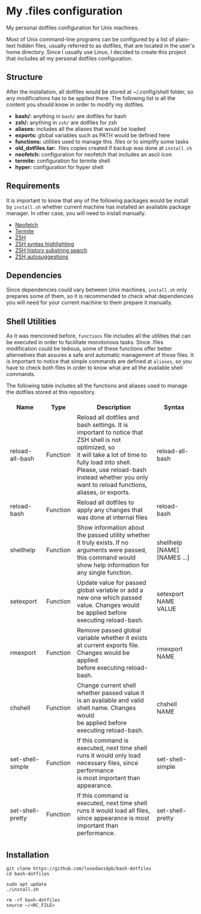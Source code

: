 # My .files configuration

My personal dotfiles configuration for Unix machines.

Most of Unix command-line programs can be configured by a list of plain-text
hidden files, usually referred to as dotfiles, that are located in the user's
home directory. Since I usually use Linux, I decided to create this project
that includes all my personal dotfiles configuration.

## Structure

After the installation, all dotfiles would be stored at ~/.config/shell folder,
so any modifications has to be applied there. The following list is all the
content you should know in order to modify my dotfiles.

- __bash/:__ anything in `bash/` are dotfiles for bash
- __zsh/:__ anything in `zsh/` are dotfiles for zsh
- __aliases:__ includes all the aliases that would be loaded
- __exports:__ global variables such as PATH would be defined here
- __functions:__ utilities used to manage this .files or to simplify some tasks
- __old_dotfiles.tar:__ .files copies created if backup was done at `install.sh`
- __neofetch:__ configuration for neofetch that includes an ascii icon
- __termite:__ configuration for termite shell
- __hyper:__ configuration for hyper shell

## Requirements

It is important to know that any of the following packages would be install
by `install.sh` whether current machine has installed an available package
manager. In other case, you will need to install manually.

* [Neofetch](https://github.com/dylanaraps/neofetch)
* [Termite](https://github.com/thestinger/termite)
* [ZSH](https://github.com/zsh-users/zsh)
* [ZSH syntax highlighting](https://github.com/zsh-users/zsh-syntax-highlighting)
* [ZSH history substring search](https://github.com/zsh-users/zsh-history-substring-search)
* [ZSH autosuggestions](https://github.com/zsh-users/zsh-autosuggestions)

## Dependencies

Since dependencies could vary between Unix machines, `install.sh` only prepares some
of them, so it is recommended to check what dependencies you will need for your
current machine to them prepare it manually.

## Shell Utilities

As it was mencioned before, `functions` file includes all the utilities that can be
executed in order to facilitate monotonous tasks. Since .files modification could
be tedious, some of these functions offer better alternatives that assures a safe
and automatic management of those files. It is important to notice that simple
commands are defined at `aliases`, so you have to check both files in order to
know what are all the available shell commands.

The following table includes all the functions and aliases used to manage
the dotfiles stored at this repository.

<table style="margin-left: auto; margin-right: auto; border: 1px solid white; border-collapse: collapse;">
    <tr>
        <th style="border: 1px solid white;">Name</th>
        <th style="border: 1px solid white;">Type</th>
        <th style="border: 1px solid white;">Description</th>
        <th style="border: 1px solid white;">Syntax</th>
    </tr>
    <tr>
        <td style="border: 1px solid white;">reload-all-bash</td>
        <td style="border: 1px solid white;">Function</td>
        <td style="border: 1px solid white;">
            Reload all dotfiles and bash settings. It is important
            to notice that ZSH shell is not optimized, so <br>it will
            take a lot of time to fully load into shell. Please,
            use reload-bash instead whether you only<br> want to reload
            functions, aliases, or exports.
        </td>
        <td style="border: 1px solid white;">reload-all-bash</td>
    </tr>
    <tr>
        <td style="border: 1px solid white;">reload-bash</td>
        <td style="border: 1px solid white;">Function</td>
        <td style="border: 1px solid white;">
            Reload all dotfiles to apply any changes
            that was done at internal files
        </td>
        <td style="border: 1px solid white;">reload-bash</td>
    </tr>
    <tr>
        <td style="border: 1px solid white;">shellhelp</td>
        <td style="border: 1px solid white;">Function</td>
        <td style="border: 1px solid white;">
            Show information about the passed utility whether
            it truly exists. If no arguments were passed, <br>this
            command would show help information for any single
            function.
        </td>
        <td style="border: 1px solid white;">shellhelp [NAME] [NAMES ...]</td>
    </tr>
    <tr>
        <td style="border: 1px solid white;">setexport</td>
        <td style="border: 1px solid white;">Function</td>
        <td style="border: 1px solid white;">
            Update value for passed global variable or
            add a new one which passed value. Changes would<br>
            be applied before executing reload-bash.
        </td>
        <td style="border: 1px solid white;">setexport NAME VALUE</td>
    </tr>
    <tr>
        <td style="border: 1px solid white;">rmexport</td>
        <td style="border: 1px solid white;">Function</td>
        <td style="border: 1px solid white;">
            Remove passed global variable whether it exists
            at current exports file. Changes would be applied<br>
            before executing reload-bash.
        </td>
        <td style="border: 1px solid white;">rmexport NAME</td>
    </tr>
    <tr>
        <td style="border: 1px solid white;">chshell</td>
        <td style="border: 1px solid white;">Function</td>
        <td style="border: 1px solid white;">
            Change current shell whether passed value it is
            an available and valid shell name. Changes would<br>
            be applied before executing reload-bash.
        </td>
        <td style="border: 1px solid white;">chshell NAME</td>
    </tr>
    <tr>
        <td style="border: 1px solid white;">set-shell-simple</td>
        <td style="border: 1px solid white;">Function</td>
        <td style="border: 1px solid white;">
            If this command is executed, next time shell runs it
            would only load necessary files, since performance<br>
            is most important than appearance.
        </td>
        <td style="border: 1px solid white;">set-shell-simple</td>
    </tr>
    <tr>
        <td style="border: 1px solid white;">set-shell-pretty</td>
        <td style="border: 1px solid white;">Function</td>
        <td style="border: 1px solid white;">
            If this command is executed, next time shell runs it
            would load all files, since appearance is most<br> important
            than performance.
        </td>
        <td style="border: 1px solid white;">set-shell-pretty</td>
    </tr>
</table>

## Installation

```
git clone https://github.com/losedavidpb/bash-dotfiles
cd bash-dotfiles

sudo apt update
./install.sh

rm -rf bash-dotfiles
source ~/<RC_FILE>
```

